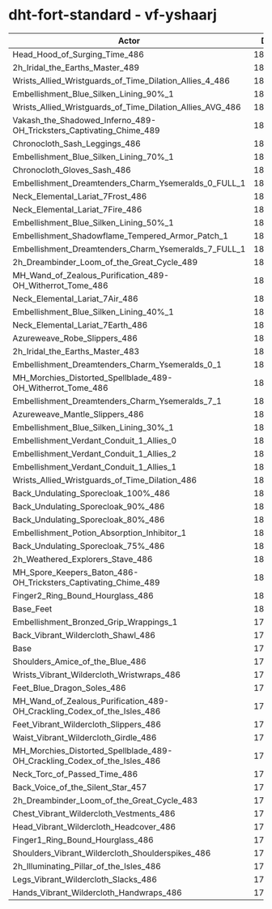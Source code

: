 # dht-fort-standard - vf-yshaarj
| Actor | DPS | Increase |
|---|:---:|:---:|
|Head_Hood_of_Surging_Time_486|185209|3.03%|
|2h_Iridal_the_Earths_Master_489|184393|2.58%|
|Wrists_Allied_Wristguards_of_Time_Dilation_Allies_4_486|183505|2.08%|
|Embellishment_Blue_Silken_Lining_90%_1|183335|1.99%|
|Wrists_Allied_Wristguards_of_Time_Dilation_Allies_AVG_486|182813|1.70%|
|Vakash_the_Shadowed_Inferno_489-OH_Tricksters_Captivating_Chime_489|182611|1.58%|
|Chronocloth_Sash_Leggings_486|182557|1.55%|
|Embellishment_Blue_Silken_Lining_70%_1|182449|1.49%|
|Chronocloth_Gloves_Sash_486|182374|1.45%|
|Embellishment_Dreamtenders_Charm_Ysemeralds_0_FULL_1|181925|1.20%|
|Neck_Elemental_Lariat_7Frost_486|181864|1.17%|
|Neck_Elemental_Lariat_7Fire_486|181853|1.16%|
|Embellishment_Blue_Silken_Lining_50%_1|181775|1.12%|
|Embellishment_Shadowflame_Tempered_Armor_Patch_1|181683|1.07%|
|Embellishment_Dreamtenders_Charm_Ysemeralds_7_FULL_1|181595|1.02%|
|2h_Dreambinder_Loom_of_the_Great_Cycle_489|181554|1.00%|
|MH_Wand_of_Zealous_Purification_489-OH_Witherrot_Tome_486|181480|0.96%|
|Neck_Elemental_Lariat_7Air_486|181337|0.88%|
|Embellishment_Blue_Silken_Lining_40%_1|181297|0.85%|
|Neck_Elemental_Lariat_7Earth_486|181288|0.85%|
|Azureweave_Robe_Slippers_486|181244|0.82%|
|2h_Iridal_the_Earths_Master_483|181236|0.82%|
|Embellishment_Dreamtenders_Charm_Ysemeralds_0_1|181211|0.81%|
|MH_Morchies_Distorted_Spellblade_489-OH_Witherrot_Tome_486|181142|0.77%|
|Embellishment_Dreamtenders_Charm_Ysemeralds_7_1|181017|0.70%|
|Azureweave_Mantle_Slippers_486|180976|0.67%|
|Embellishment_Blue_Silken_Lining_30%_1|180884|0.62%|
|Embellishment_Verdant_Conduit_1_Allies_0|180821|0.59%|
|Embellishment_Verdant_Conduit_1_Allies_2|180806|0.58%|
|Embellishment_Verdant_Conduit_1_Allies_1|180803|0.58%|
|Wrists_Allied_Wristguards_of_Time_Dilation_486|180678|0.51%|
|Back_Undulating_Sporecloak_100%_486|180426|0.37%|
|Back_Undulating_Sporecloak_90%_486|180419|0.36%|
|Back_Undulating_Sporecloak_80%_486|180381|0.34%|
|Embellishment_Potion_Absorption_Inhibitor_1|180312|0.31%|
|Back_Undulating_Sporecloak_75%_486|180285|0.29%|
|2h_Weathered_Explorers_Stave_486|180207|0.25%|
|MH_Spore_Keepers_Baton_486-OH_Tricksters_Captivating_Chime_489|180205|0.25%|
|Finger2_Ring_Bound_Hourglass_486|180037|0.15%|
|Base_Feet|180009|0.14%|
|Embellishment_Bronzed_Grip_Wrappings_1|179812|0.03%|
|Back_Vibrant_Wildercloth_Shawl_486|179765|0.00%|
|Base|179763|0.00%|
|Shoulders_Amice_of_the_Blue_486|179713|-0.03%|
|Wrists_Vibrant_Wildercloth_Wristwraps_486|179681|-0.05%|
|Feet_Blue_Dragon_Soles_486|179566|-0.11%|
|MH_Wand_of_Zealous_Purification_489-OH_Crackling_Codex_of_the_Isles_486|179531|-0.13%|
|Feet_Vibrant_Wildercloth_Slippers_486|179513|-0.14%|
|Waist_Vibrant_Wildercloth_Girdle_486|179473|-0.16%|
|MH_Morchies_Distorted_Spellblade_489-OH_Crackling_Codex_of_the_Isles_486|179408|-0.20%|
|Neck_Torc_of_Passed_Time_486|179381|-0.21%|
|Back_Voice_of_the_Silent_Star_457|179208|-0.31%|
|2h_Dreambinder_Loom_of_the_Great_Cycle_483|179203|-0.31%|
|Chest_Vibrant_Wildercloth_Vestments_486|179194|-0.32%|
|Head_Vibrant_Wildercloth_Headcover_486|179013|-0.42%|
|Finger1_Ring_Bound_Hourglass_486|178823|-0.52%|
|Shoulders_Vibrant_Wildercloth_Shoulderspikes_486|178821|-0.52%|
|2h_Illuminating_Pillar_of_the_Isles_486|178573|-0.66%|
|Legs_Vibrant_Wildercloth_Slacks_486|178449|-0.73%|
|Hands_Vibrant_Wildercloth_Handwraps_486|178232|-0.85%|
